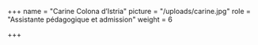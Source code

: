 +++
name = "Carine Colona d’Istria"
picture = "/uploads/carine.jpg"
role = "Assistante pédagogique et admission"
weight = 6

+++
